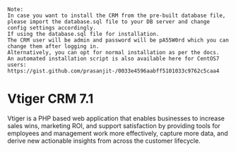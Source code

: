 ```
Note: 
In case you want to install the CRM from the pre-built database file, 
please import the database.sql file to your DB server and change config settings accordingly. 
If using the database.sql file for installation. 
The CRM user will be admin and password will be pA55W0rd which you can change them after logging in.
Alternatively, you can opt for normal installation as per the docs.
An automated installation script is also available here for CentOS7 users:
https://gist.github.com/prasanjit-/0033e4596aabff5101033c9762c5caa4

```


Vtiger CRM 7.1
==========

Vtiger is a PHP based web application that enables businesses to increase sales wins, marketing ROI, and support satisfaction by providing tools for employees and management work more effectively, capture more data, and derive new actionable insights from across the customer lifecycle.
